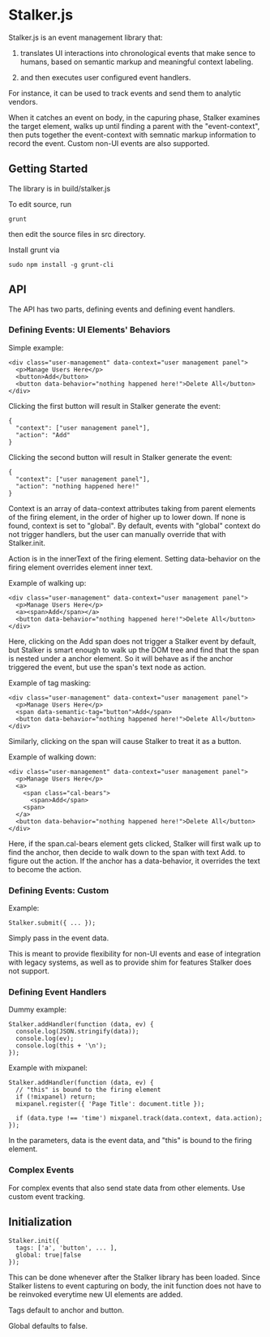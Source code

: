 # Stalker.js

Stalker.js is an event management library that: 

1. translates UI interactions into chronological events that make sence to humans, based on semantic markup and meaningful context labeling.

2. and then executes user configured event handlers.

For instance, it can be used to track events and send them to analytic vendors.

When it catches an event on body, in the capuring phase, Stalker examines the target element, walks up until finding a parent with the "event-context", then puts together the event-context with semnatic markup information to record the event. Custom non-UI events are also supported.

## Getting Started

The library is in build/stalker.js

To edit source, run

    grunt

then edit the source files in src directory.

Install grunt via

    sudo npm install -g grunt-cli

## API

The API has two parts, defining events and defining event handlers.

### Defining Events: UI Elements' Behaviors

Simple example:

    <div class="user-management" data-context="user management panel">
      <p>Manage Users Here</p>
      <button>Add</button>
      <button data-behavior="nothing happened here!">Delete All</button>
    </div>

Clicking the first button will result in Stalker generate the event:

    {
      "context": ["user management panel"],
      "action": "Add"
    }

Clicking the second button will result in Stalker generate the event:

    {
      "context": ["user management panel"],
      "action": "nothing happened here!"
    }

Context is an array of data-context attributes taking from parent elements of the firing element, in the order of higher up to lower down. If none is found, context is set to "global". By default, events with "global" context do not trigger handlers, but the user can manually override that with Stalker.init.

Action is in the innerText of the firing element. Setting data-behavior on the firing element overrides element inner text.

Example of walking up:

    <div class="user-management" data-context="user management panel">
      <p>Manage Users Here</p>
      <a><span>Add</span></a>
      <button data-behavior="nothing happened here!">Delete All</button>
    </div>

Here, clicking on the Add span does not trigger a Stalker event by default, but Stalker is smart enough to walk up the DOM tree and find that the span is nested under a anchor element. So it will behave as if the anchor triggered the event, but use the span's text node as action.

Example of tag masking:

    <div class="user-management" data-context="user management panel">
      <p>Manage Users Here</p>
      <span data-semantic-tag="button">Add</span>
      <button data-behavior="nothing happened here!">Delete All</button>
    </div>

Similarly, clicking on the span will cause Stalker to treat it as a button.

Example of walking down:

    <div class="user-management" data-context="user management panel">
      <p>Manage Users Here</p>
      <a>
        <span class="cal-bears">
          <span>Add</span>
        <span>
      </a>
      <button data-behavior="nothing happened here!">Delete All</button>
    </div>

Here, if the span.cal-bears element gets clicked, Stalker will first walk up to find the anchor, then decide to walk down to the span with text Add. to figure out the action. If the anchor has a data-behavior, it overrides the text to become the action.

### Defining Events: Custom

Example:

    Stalker.submit({ ... });

Simply pass in the event data.

This is meant to provide flexibility for non-UI events and ease of integration with legacy systems, as well as to provide shim for features Stalker does not support.

### Defining Event Handlers

Dummy example:

    Stalker.addHandler(function (data, ev) {
      console.log(JSON.stringify(data));
      console.log(ev);
      console.log(this + '\n');
    });

Example with mixpanel:

    Stalker.addHandler(function (data, ev) {
      // "this" is bound to the firing element
      if (!mixpanel) return;
      mixpanel.register({ 'Page Title': document.title });

      if (data.type !== 'time') mixpanel.track(data.context, data.action);
    });

In the parameters, data is the event data, and "this" is bound to the firing element.

### Complex Events

For complex events that also send state data from other elements. Use custom event tracking.

## Initialization

    Stalker.init({
      tags: ['a', 'button', ... ],
      global: true|false
    });

This can be done whenever after the Stalker library has been loaded. Since Stalker listens to event capturing on body, the init function does not have to be reinvoked everytime new UI elements are added.

Tags default to anchor and button.

Global defaults to false.